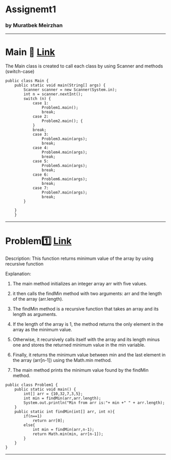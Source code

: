 # Assignemt1 
###  by Muratbek Meirzhan


---


# Main 🗿 [Link](src/Main.java)

The Main class is created to call each class by using Scanner and methods (switch-case)

```import  java.util.Scanner;
public class Main {
    public static void main(String[] args) {
        Scanner scanner = new Scanner(System.in);
        int n = scanner.nextInt();
        switch (n) {
            case 1:
                Problem1.main();
                break;
            case 2:
                Problem2.main(); {
            }
            break;
            case 3:
                Problem3.main(args);
                break;
            case 4:
                Problem4.main(args);
                break;
            case 5:
                Problem5.main(args);
                break;
            case 6:
                Problem6.main(args);
                break;
            case 7:
                Problem7.main(args);
                break;
        }

    }
    }
   ```   


---


# Problem:one: [Link](src/Problem1.java)
Description: This function returns minimum value of the array by using recursive function

Explanation:

1. The main method initializes an integer array arr with five values.

2. it then calls the findMin method with two arguments: arr and the length of the array (arr.length).

3. The findMin method is a recursive function that takes an array and its length as arguments.

4. If the length of the array is 1, the method returns the only element in the array as the minimum value.

5. Otherwise, it recursively calls itself with the array and its length minus one and stores the returned minimum value in the min variable.

6. Finally, it returns the minimum value between min and the last element in the array (arr[n-1]) using the Math.min method.
 
7. The main method prints the minimum value found by the findMin method.


```
public class Problem1 {
    public static void main() {
        int[] arr = {10,32,7,3,5};
        int min = findMin(arr,arr.length);
        System.out.println("Min from arr is:"+ min +" " + arr.length);
    }
    public static int findMin(int[] arr, int n){
        if(n==1)
            return arr[0];
        else{
            int min = findMin(arr,n-1);
            return Math.min(min, arr[n-1]);
        }
    }
}

```


---


